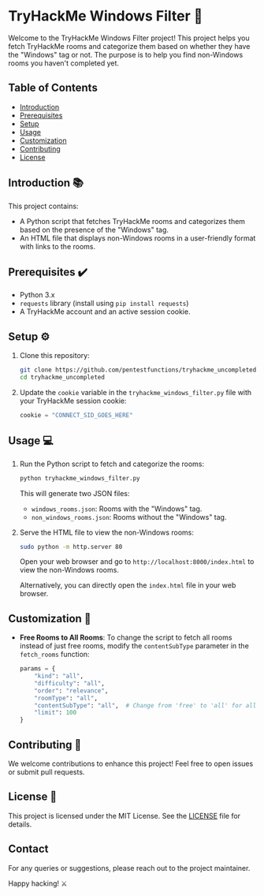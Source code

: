 # TryHackMe Windows Filter :closed_lock_with_key:

Welcome to the TryHackMe Windows Filter project! This project helps you fetch TryHackMe rooms and categorize them based on whether they have the "Windows" tag or not. The purpose is to help you find non-Windows rooms you haven't completed yet. 

## Table of Contents
- [Introduction](#introduction)
- [Prerequisites](#prerequisites)
- [Setup](#setup)
- [Usage](#usage)
- [Customization](#customization)
- [Contributing](#contributing)
- [License](#license)

## Introduction :books:
This project contains:
- A Python script that fetches TryHackMe rooms and categorizes them based on the presence of the "Windows" tag.
- An HTML file that displays non-Windows rooms in a user-friendly format with links to the rooms.

## Prerequisites :heavy_check_mark:
- Python 3.x
- `requests` library (install using `pip install requests`)
- A TryHackMe account and an active session cookie.

## Setup :gear:
1. Clone this repository:
    ```sh
    git clone https://github.com/pentestfunctions/tryhackme_uncompleted.git
    cd tryhackme_uncompleted
    ```

2. Update the `cookie` variable in the `tryhackme_windows_filter.py` file with your TryHackMe session cookie:
    ```python
    cookie = "CONNECT_SID_GOES_HERE"
    ```

## Usage :computer:
1. Run the Python script to fetch and categorize the rooms:
    ```sh
    python tryhackme_windows_filter.py
    ```

    This will generate two JSON files:
    - `windows_rooms.json`: Rooms with the "Windows" tag.
    - `non_windows_rooms.json`: Rooms without the "Windows" tag.

2. Serve the HTML file to view the non-Windows rooms:
    ```sh
    sudo python -m http.server 80
    ```
    Open your web browser and go to `http://localhost:8000/index.html` to view the non-Windows rooms.

    Alternatively, you can directly open the `index.html` file in your web browser.

## Customization :wrench:
- **Free Rooms to All Rooms**: To change the script to fetch all rooms instead of just free rooms, modify the `contentSubType` parameter in the `fetch_rooms` function:
    ```python
    params = {
        "kind": "all",
        "difficulty": "all",
        "order": "relevance",
        "roomType": "all",
        "contentSubType": "all",  # Change from 'free' to 'all' for all rooms.
        "limit": 100
    }
    ```

## Contributing :handshake:
We welcome contributions to enhance this project! Feel free to open issues or submit pull requests.

## License :page_facing_up:
This project is licensed under the MIT License. See the [LICENSE](LICENSE) file for details.

## Contact
For any queries or suggestions, please reach out to the project maintainer.

Happy hacking! :crossed_swords:
